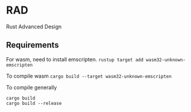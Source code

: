# RAD
Rust Advanced Design


## Requirements
For wasm, need to install emscripten.
`rustup target add wasm32-unknown-emscripten`

To compile wasm
`cargo build --target wasm32-unknown-emscripten`

To compile generally
```
cargo build
cargo build --release
```

